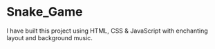 # Snake_Game
I have built this project using HTML, CSS &amp; JavaScript with enchanting layout and background music.
